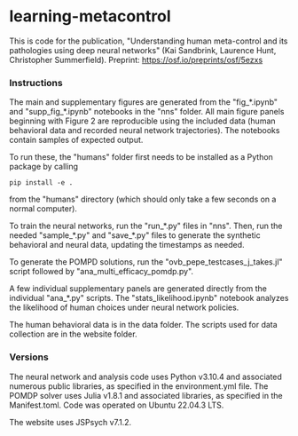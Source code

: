 # learning-metacontrol

This is code for the publication, "Understanding human meta-control and its pathologies using deep neural networks" (Kai Sandbrink, Laurence Hunt, Christopher Summerfield). Preprint: https://osf.io/preprints/osf/5ezxs

### Instructions

The main and supplementary figures are generated from the "fig_\*.ipynb" and "supp_fig_\*.ipynb" notebooks in the "nns" folder. All main figure panels beginning with Figure 2 are reproducible using the included data (human behavioral data and recorded neural network trajectories). The notebooks contain samples of expected output.

To run these, the "humans" folder first needs to be installed as a Python package by calling

``` 
pip install -e . 
```

from the "humans" directory (which should only take a few seconds on a normal computer).

To train the neural networks, run the "run_\*.py" files in "nns". Then, run the needed "sample_\*.py" and "save_\*.py" files to generate the synthetic behavioral and neural data, updating the timestamps as needed.

To generate the POMPD solutions, run the "ovb_pepe_testcases_j_takes.jl" script followed by "ana_multi_efficacy_pomdp.py". 

A few individual supplementary panels are generated directly from the individual "ana_\*.py" scripts. The "stats_likelihood.ipynb" notebook analyzes the likelihood of human choices under neural network policies.

The human behavioral data is in the data folder. The scripts used for data collection are in the website folder.

### Versions

The neural network and analysis code uses Python v3.10.4 and associated numerous public libraries, as specified in the environment.yml file. The POMDP solver uses Julia v1.8.1 and associated libraries, as specified in the Manifest.toml. Code was operated on Ubuntu 22.04.3 LTS.

The website uses JSPsych v7.1.2.